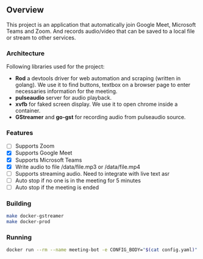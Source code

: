 ## Overview
This project is an application that automatically join Google Meet, Microsoft Teams and Zoom.
And records audio/video that can be saved to a local file or stream to other services.

### Architecture
Following libraries used for the project:
- **Rod** a devtools driver for web automation and scraping (written in golang). We use it to find buttons, textbox on a browser page to enter necessaries information for the meeting.
- **pulseaudio** server for audio playback.
- **xvfb** for faked screen display. We use it to open chrome inside a container.
- **GStreamer** and **go-gst** for recording audio from pulseaudio source.

### Features
- [ ] Supports Zoom
- [x] Supports Google Meet
- [x] Supports Microsoft Teams
- [x] Write audio to file /data/file.mp3 or /data/file.mp4
- [ ] Supports streaming audio. Need to integrate with live text asr
- [ ] Auto stop if no one is in the meeting for 5 minutes
- [ ] Auto stop if the meeting is ended

### Building
```bash
make docker-gstreamer
make docker-prod
```

### Running
```bash
docker run --rm --name meeting-bot -e CONFIG_BODY="$(cat config.yaml)" -v ~/meeting-bot/recordings:/data dunkbing/meeting-bot
```
